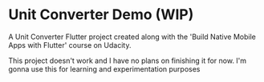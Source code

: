 # Unit Converter Demo (WIP)

A Unit Converter Flutter project created along with the 'Build Native Mobile Apps with Flutter' course on Udacity.

This project doesn't work and I have no plans on finishing it for now. I'm gonna use this for learning and experimentation purposes
